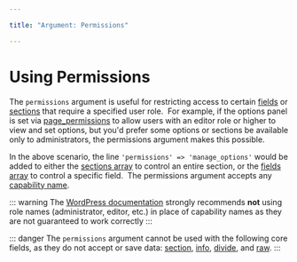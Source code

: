 ```yaml
---

title: "Argument: Permissions" 

---
```


# Using Permissions

The `permissions` argument is useful for restricting access to certain [fields](./object-field.md) or [sections](object-section.md)
that require a specified user role.  For example, if the options panel is set via [page_permissions](arguments-global.md#page-permissions)
to allow users with an editor role or higher to view and set options, but you'd prefer some options or sections be 
available only to administrators, the permissions argument makes this possible.

In the above scenario, the line `'permissions' => 'manage_options'` would be added to either the [sections array](object-section.md) 
to control an entire section, or the [fields array](./object-field.md) to control a specific field.  The permissions 
argument accepts any [capability name](http://codex.wordpress.org/Roles_and_Capabilities).

::: warning
The [WordPress documentation](https://core.trac.wordpress.org/ticket/22624) strongly recommends **not** using role names (administrator, editor, etc.) in place of capability names as 
they are not guaranteed to work correctly
:::

::: danger
The `permissions` argument cannot be used with the following core fields, as they do not accept or save data: 
[section](../core-fields/section.md), [info](../core-fields/info.md), [divide](../core-fields/divide.md), and 
[raw](../core-fields/raw.md).
:::
